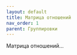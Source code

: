 ```yaml
---
layout: default
title: Матрица отношений
nav_order: 1
parent: Группировки
---
```


Матрица отношений...